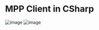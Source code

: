 # MPP Client in CSharp
![image](https://github.com/Daniel-176/MPP-Client-C-/assets/78708647/8323b56a-bf38-40d2-b457-f3ddc08f84a8)
![image](https://github.com/Daniel-176/MPP-Client-C-/assets/78708647/5d74aff2-5e90-4715-a04b-1dc0c89cf4ac)
